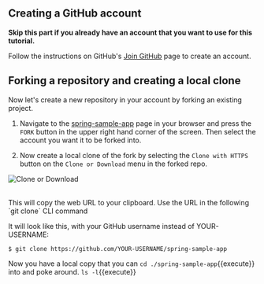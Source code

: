 <br>

## Creating a GitHub account

**Skip this part if you already have an account that you want to use for this tutorial.**

Follow the instructions on GitHub's [Join GitHub](https://github.com/join) page to create an account.

## Forking a repository and creating a local clone

Now let's create a new repository in your account by forking an existing project.

1. Navigate to the [spring-sample-app](https://github.com/springone-tour-2020-cicd/spring-sample-app) page in your browser and press the `FORK` button in the upper right hand corner of the screen.  Then select the account you want it to be forked into.
<!-- Insert a picture here -->
2. Now create a local clone of the fork by selecting the `Clone with HTTPS` button on the `Clone or Download` menu in the forked repo.

![Clone or Download](./assets/images/clone-or-download.png)

<br>
This will copy the web URL to your clipboard.  Use the URL in the following `git clone` CLI command

It will look like this, with your GitHub username instead of YOUR-USERNAME:

```
$ git clone https://github.com/YOUR-USERNAME/spring-sample-app
```

Now you have a local copy that you can `cd ./spring-sample-app`{{execute}} into and poke around.  `ls -l`{{execute}}






